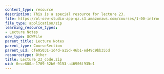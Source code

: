 ```yaml
---
content_type: resource
description: This is a special resource for lecture 23.
file: https://ol-ocw-studio-app-qa.s3.amazonaws.com/courses/1-00-introduction-to-computers-and-engineering-problem-solving-spring-2012/0ece800a170952b69153a46906f935e1_Lecture_23_code.zip
file_type: application/zip
learning_resource_types:
- Lecture Notes
ocw_type: OCWFile
parent_title: Lecture Notes
parent_type: CourseSection
parent_uid: cfe95031-1d4d-a15d-46b1-ed49c9bb355d
resourcetype: Other
title: Lecture_23_code.zip
uid: 0ece800a-1709-52b6-9153-a46906f935e1
---
```

